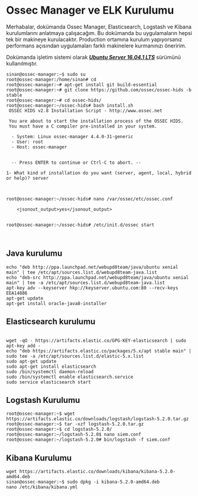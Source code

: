 # Ossec Manager ve ELK Kurulumu

Merhabalar, dokümanda Ossec Manager, Elasticsearch, Logstash ve Kibana kurulumlarını anlatmaya çalışacağım. Bu dokümanda bu uygulamaların hepsi tek bir makineye kurulacaktır. Production ortamına kurulum yapıyorsanız performans açısından uygulamaları farklı makinelere kurmanınızı öneririm.  

Dokümanda işletim sistemi olarak [***Ubuntu Server 16.04.1 LTS***](https://www.ubuntu.com/download/server/thank-you?version=16.04.1&architecture=amd64) sürümünü kullanılmıştır.

```
sinan@ossec-manager:~$ sudo su
root@ossec-manager:/home/sinan# cd
root@ossec-manager:~# apt-get install git build-essential
root@ossec-manager:~# git clone https://github.com/ossec/ossec-hids -b stable
root@ossec-manager:~# cd ossec-hids/
root@ossec-manager:~/ossec-hids# bash install.sh 
 OSSEC HIDS v2.8 Installation Script - http://www.ossec.net
 
 You are about to start the installation process of the OSSEC HIDS.
 You must have a C compiler pre-installed in your system.
 
  - System: Linux ossec-manager 4.4.0-31-generic
  - User: root
  - Host: ossec-manager


  -- Press ENTER to continue or Ctrl-C to abort. --

1- What kind of installation do you want (server, agent, local, hybrid or help)? server



root@ossec-manager:~/ossec-hids# nano /var/ossec/etc/ossec.conf 

    <jsonout_output>yes</jsonout_output>


root@ossec-manager:~/ossec-hids# /etc/init.d/ossec start



```
## Java kurulumu

```
echo "deb http://ppa.launchpad.net/webupd8team/java/ubuntu xenial main" | tee /etc/apt/sources.list.d/webupd8team-java.list
echo "deb-src http://ppa.launchpad.net/webupd8team/java/ubuntu xenial main" | tee -a /etc/apt/sources.list.d/webupd8team-java.list
apt-key adv --keyserver hkp://keyserver.ubuntu.com:80 --recv-keys EEA14886
apt-get update
apt-get install oracle-java8-installer
```

## Elasticsearch kurulumu
```

wget -qO - https://artifacts.elastic.co/GPG-KEY-elasticsearch | sudo apt-key add -
echo "deb https://artifacts.elastic.co/packages/5.x/apt stable main" | sudo tee -a /etc/apt/sources.list.d/elastic-5.x.list
sudo apt-get update
sudo apt-get install elasticsearch
sudo /bin/systemctl daemon-reload
sudo /bin/systemctl enable elasticsearch.service
sudo service elasticsearch start
```

## Logstash Kurulumu

```
root@ossec-manager:~$ wget https://artifacts.elastic.co/downloads/logstash/logstash-5.2.0.tar.gz
root@ossec-manager:~$ tar -xzf logstash-5.2.0.tar.gz 
root@ossec-manager:~$ cd logstash-5.2.0/
root@ossec-manager:~/logstash-5.2.0$ nano siem.conf
root@ossec-manager:~/logstash-5.2.0# bin/logstash -f siem.conf
```



## Kibana Kurulumu

```
wget https://artifacts.elastic.co/downloads/kibana/kibana-5.2.0-amd64.deb
sinan@ossec-manager:~$ sudo dpkg -i kibana-5.2.0-amd64.deb 
nano /etc/kibana/kibana.yml


```
